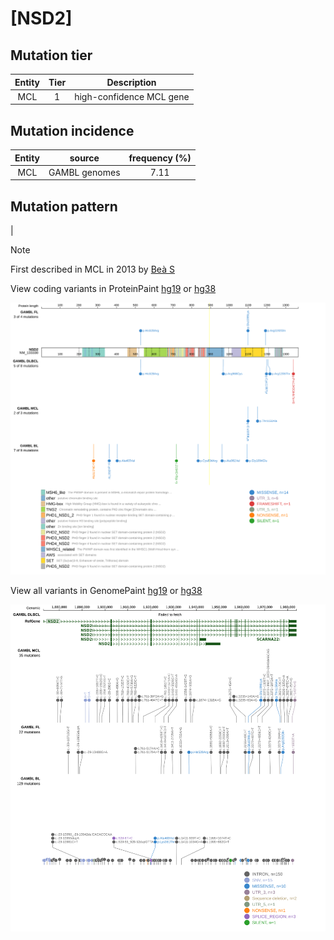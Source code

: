 # [NSD2]

## Mutation tier

|Entity|Tier|Description             |
|:------:|:----:|------------------------|
|MCL   |1   |high-confidence MCL gene|
## Mutation incidence

|Entity|source       |frequency (%)|
|:------:|:-------------:|:-------------:|
|MCL   |GAMBL genomes|7.11         |

## Mutation pattern

|


> [!NOTE]
> First described in MCL in 2013 by [Beà S](https://pubmed.ncbi.nlm.nih.gov/24145436)


View coding variants in ProteinPaint [hg19](https://www.bcgsc.ca/downloads/morinlab/GAMBL/test/genes/NSD2_protein.html)  or [hg38](https://www.bcgsc.ca/downloads/morinlab/GAMBL/test/genes/NSD2_protein_hg38.html)

![image](images/proteinpaint/NSD2_NM_133330.svg)

View all variants in GenomePaint [hg19](https://www.bcgsc.ca/downloads/morinlab/GAMBL/test/genes/NSD2.html)  or [hg38](https://www.bcgsc.ca/downloads/morinlab/GAMBL/test/genes/NSD2_hg38.html)

![image](images/proteinpaint/NSD2.svg)
